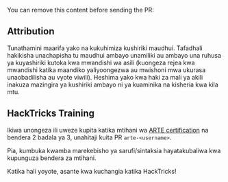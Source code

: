 You can remove this content before sending the PR:

## Attribution
Tunathamini maarifa yako na kukuhimiza kushiriki maudhui. Tafadhali hakikisha unachapisha tu maudhui ambayo unamiliki au ambayo una ruhusa ya kuyashiriki kutoka kwa mwandishi wa asili (kuongeza rejea kwa mwandishi katika maandiko yaliyoongezwa au mwishoni mwa ukurasa unaobadilisha au vyote viwili). Heshima yako kwa haki za mali ya akili inakuza mazingira ya kushiriki ambayo ni ya kuaminika na kisheria kwa kila mtu.

## HackTricks Training
Ikiwa unongeza ili uweze kupita katika mtihani wa [ARTE certification](https://training.hacktricks.xyz/courses/arte) na bendera 2 badala ya 3, unahitaji kuita PR `arte-<username>`.

Pia, kumbuka kwamba marekebisho ya sarufi/sintaksia hayatakubaliwa kwa kupunguza bendera za mtihani.

Katika hali yoyote, asante kwa kuchangia katika HackTricks!
